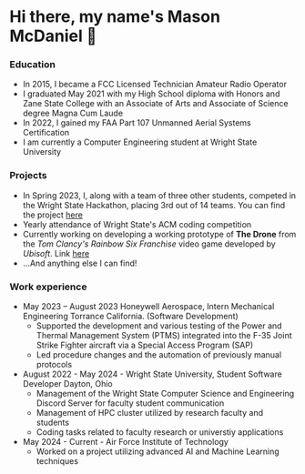 # Hi there, my name's Mason McDaniel 👋


### Education
- In 2015, I became a FCC Licensed Technician Amateur Radio Operator
- I graduated May 2021 with my High School diploma with Honors and Zane State College with an Associate of Arts and Associate of Science degree Magna Cum Laude
- In 2022, I gained my FAA Part 107 Unmanned Aerial Systems Certification
- I am currently a Computer Engineering student at Wright State University


### Projects
- In Spring 2023, I, along with a team of three other students, competed in the Wright State Hackathon, placing 3rd out of 14 teams. You can find the project [here](https://github.com/NicoleP23/Hackathon-Team-18.)
- Yearly attendance of Wright State's ACM coding competition
- Currently working on developing a working prototype of **The Drone** from the _Tom Clancy's Rainbow Six Franchise_ video game developed by _Ubisoft_. Link [here](https://github.com/Kokuko3/ScoutBot)
- ...And anything else I can find!


### Work experience
- May 2023 – August 2023 Honeywell Aerospace, Intern Mechanical Engineering Torrance California. (Software Development)
    - Supported the development and various testing of the Power and Thermal Management System (PTMS) integrated into the F-35 Joint Strike Fighter aircraft via a Special          Access Program (SAP)
    - Led procedure changes and the automation of previously manual protocols
- August 2022 - May 2024 - Wright State University, Student Software Developer Dayton, Ohio
    - Management of the Wright State Computer Science and Engineering Discord Server for faculty student communication
    - Management of HPC cluster utilized by research faculty and students
    - Coding tasks related to faculty research or universtiy applications
- May 2024 - Current - Air Force Institute of Technology
    - Worked on a project utilizing advanced AI and Machine Learning techniques
